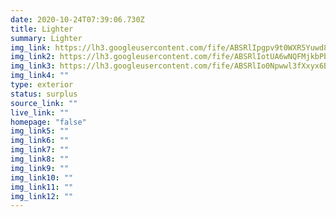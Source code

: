 ```yaml
---
date: 2020-10-24T07:39:06.730Z
title: Lighter
summary: Lighter
img_link: https://lh3.googleusercontent.com/fife/ABSRlIpgpv9t0WXR5Yuwd8vyl0pBy4pwe6ViNHxtFhwhtto-PhIfx62716QiBSgiTrKordyXUkDaIb7dhKmqjgPLDnzbd-0u_Un7T8N-mAp7jPun6kdm6sBJMuvMy8HwTl2FfTD6v0svl-CvfyTcY1TrK2EZikGwNi_Bc-Iy0WykLPnjEjT3C__qh7Eyk4kSIPlWqTF7LWjavpOlpbY8r3BLYFkpiMUJ1_c3BQRXDwlBWgJ661PhxoebhS8HN20PM0k8CmSOsTnrxLWkGjqPc1uLf_SHLCuBQx14EOUJf4wX07fH8UxESZvA-8uK5kol-rdeug2aXXj1maxtCNEs3RQkEyGoDlm1EOW0rfOk1Ad6sJhEyAnUziHTclOjDahe0inNN1J3GxpfgcwjI8c6TC4nDoKG4Lbl21eZGVRH6yuUwmDi5oUVNUCyLRYJ2ajlXnjGU1MbE_KO-4lpzq1o37DYYSMlZ8UtsSMGqyoCQjDEEtU_5Hxe099B4lIOr1NOABjtMngt9DgKHrQ5bZD8lX6N-itD759OpU4Q7QM4qIr5wfBBg9BGLXwmTIYM3dF856ENBwa_PNObNaesa7ZWEnpzXqdCWwAhGfzkwiM8J3gRfdjsJ0XFNzwZuPuSAtyiOk28-U7GB1rBSxsB30_KXdT01KK3BHjTsvAs6gea43otVVcozjiIEg7kBtkRlOoFr1Aqtdwxy4HkGKjzPG_L8f8Bb3DsP2MHLMNzcQ=w851-h650-ft
img_link2: https://lh3.googleusercontent.com/fife/ABSRlIotUA6wNQFMjkbPbKuykenyVtk96X5f7mV4BHWHtXl2XHbym-UEBstrtgVWjsf5U9OjUfVmdvuf_U5ibFwzVDZWtAGpiug-IPJxnlBnPbvdyewcbGQf3kh6CUYQmBMyDQFBNmQM7eBLKL7vuD5_jhj6iZuaw-ZaWItUU-uf0_--4lHUNv8rz1VvDIkz0Ws2ej8XMKFQXQZgzU8Q9SdQ8c8BkTfpNk4aY6Wtx1ZIrj4Wkn77W4DKYhAFbP5oFJr9k8cuZCNOGQ0fGx3nVdEUMftUm9hT0JQz6ebgnnDJC2hfwtjeCRgXeTkga7pWzDXnhmDTQL1-eavV6sU0AF7hg2guI_e_dUNCxFNEsN--mMm9nWLwvOOSlD5iwNrDjFgP0Y6lLe15y7_yfDzrmDHYShNKd5pMG-CbXr6BkP4iVXsaCWilAm7RwpBcyZ8zIJUIjm63XtWG5CBX1w82O-ilWr_pi6TAHylb7ut3hjzxZLcMI0TT2aBQT0SU53ycjA-yyHDguPDfXy9FeD6AebB3_w8L3r0IREAfRV7P6yCE5wcJxclL0AWyzf7c8zOYaFLx02n4-i7Rvqk86EryaaJScy__YMo3Khz_biqWcsQ7hy4GxLQvsNXBWx89EMBVQRWDoQ-Buh8fYToUSGN076pmVfhpcquBcl0H9ylzCpAwFO6COw9dcPzAay-Ag-73tbC1XN44ZRH93Lz7mwRGVPlbtEM8wLf4eL8T5g=w851-h650-ft
img_link3: https://lh3.googleusercontent.com/fife/ABSRlIo0Npwwl3fXxyx6BIdI1orp6jYjrcIY--JYEdlt348qaN4cirEHcd5Pux30D5VifewHF6JFLHFH5RRm2f-ewW_eHJ4V_tNiH4UT8CsPQ5kTjdoEXEwgc2w5zFJwWfwAKvPMvEgGfgEyfysLYgsLzaKMkVW3PadZTuV8dTHV7Iv9WtojWRWFoTiNvxVcGoi7o1ZYprCnHPPA_c17-P6u--C8Mf3zk0qKLl0BkEtHZY8GJQkgumQLVxfBJ7BbaNdb2THYwMOUhJcTBzS8kbG2P3X1E7NGOO78bSL5DXbkcq8x65pneAtiJFHEnAmTu8xH3IHmV_SY1f7uYIAK7mKy97AgO__G2tRkxXNSziUaRnPh-IcdpoohTqUdJSK1sILBWRQdRKmBqrWmFu1ixzyaasaWAdnmZOdwtoouywaAgV-ioq7aaoOZwU0y-nP_DzCuYJYu8273kzbDziAJJexFGRUYgOWGk_duhWGr_E4w24qjLD96EQJAWa5tAmApmpIdFHJ_CdOWRn3_Ot6YKhMRL_40ro5GdXzmF9MaUAW5fdz059wfWZdTlzS4BXyLOOb-WgSvVhOakMKXNtKvuI9j6yCJcn7RiBJXFJb2tIrzJgXkuNw_kEi5JVNSkNw-t0u2dts8x9mogdb7hmwnyfG244Jy0cVEkLKRuahTwV41bMdWPdRnNPBVmZNrxGwdUNw9wIN2Idqy9Pg6BFBMFvBu00FN7bpKTepGGw=w851-h650-ft
img_link4: ""
type: exterior
status: surplus
source_link: ""
live_link: ""
homepage: "false"
img_link5: ""
img_link6: ""
img_link7: ""
img_link8: ""
img_link9: ""
img_link10: ""
img_link11: ""
img_link12: ""
---
```

